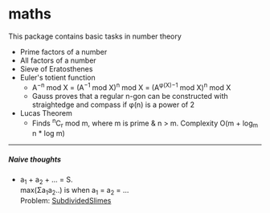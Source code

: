 # maths
This package contains basic tasks in number theory
* Prime factors of a number
* All factors of a number
* Sieve of Eratosthenes
* Euler's totient function
    *  A<sup>−n</sup> mod X = (A<sup>−1</sup> mod X)<sup>n</sup> mod X = (A<sup>φ(X)−1</sup> mod X)<sup>n</sup> mod X
    *  Gauss proves that a regular n-gon can be constructed with straightedge and compass if φ(n) is a power of 2
* Lucas Theorem
   * Finds <sup>n</sup>C<sub>r</sub> mod m, where m is prime & n > m. Complexity O(m + log<sub>m</sub> n * log m)

---
##### Naive thoughts
* a<sub>1</sub> + a<sub>2</sub> + ... = S. 
  <br/>max(Σa<sub>1</sub>a<sub>2</sub>..) is when a<sub>1</sub> = a<sub>2</sub> = ...
  <br/> Problem: [SubdividedSlimes](https://community.topcoder.com/stat?c=problem_statement&pm=14059)
